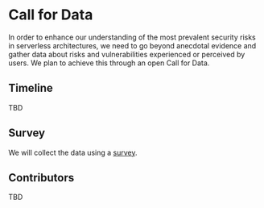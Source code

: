 # Call for Data

In order to enhance our understanding of the most prevalent security risks in serverless architectures, we need to go beyond anecdotal evidence and gather data about risks and vulnerabilities experienced or perceived by users. We plan to achieve this through an open Call for Data.

## Timeline

TBD

## Survey

We will collect the data using a [survey](survey.md).

## Contributors

TBD
